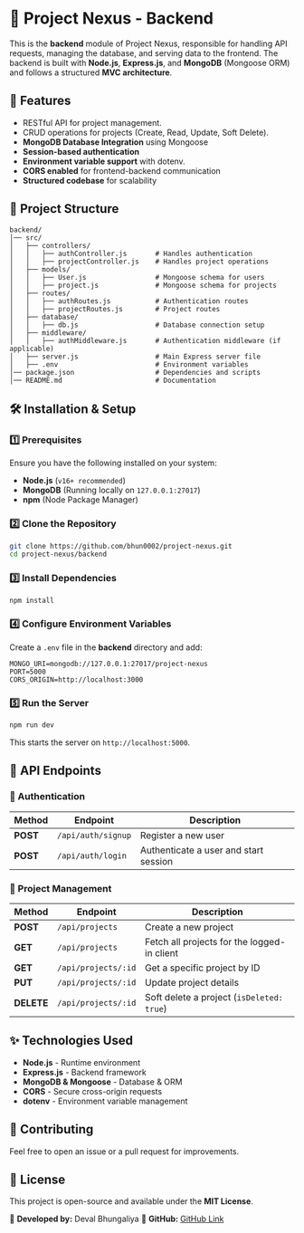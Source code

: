 # 📌 Project Nexus - Backend

This is the **backend** module of Project Nexus, responsible for handling API requests, managing the database, and serving data to the frontend. The backend is built with **Node.js**, **Express.js**, and **MongoDB** (Mongoose ORM) and follows a structured **MVC architecture**.

## 🚀 Features
- RESTful API for project management.
- CRUD operations for projects (Create, Read, Update, Soft Delete).
- **MongoDB Database Integration** using Mongoose
- **Session-based authentication**
- **Environment variable support** with dotenv.
- **CORS enabled** for frontend-backend communication
- **Structured codebase** for scalability 

## 📁 Project Structure
```
backend/
│── src/
│   ├── controllers/
│   │   ├── authController.js       # Handles authentication
│   │   ├── projectController.js    # Handles project operations
│   ├── models/
│   │   ├── User.js                 # Mongoose schema for users
│   │   ├── project.js              # Mongoose schema for projects
│   ├── routes/
│   │   ├── authRoutes.js           # Authentication routes
│   │   ├── projectRoutes.js        # Project routes
│   ├── database/
│   │   ├── db.js                   # Database connection setup
│   ├── middleware/
│   │   ├── authMiddleware.js       # Authentication middleware (if applicable)
│   ├── server.js                   # Main Express server file
│   ├── .env                        # Environment variables
│── package.json                    # Dependencies and scripts
│── README.md                       # Documentation
```


## 🛠️ Installation & Setup

### 1️⃣ Prerequisites
Ensure you have the following installed on your system:
- **Node.js** (`v16+ recommended`)
- **MongoDB** (Running locally on `127.0.0.1:27017`)
- **npm** (Node Package Manager)

### 2️⃣ Clone the Repository
```bash
git clone https://github.com/bhun0002/project-nexus.git
cd project-nexus/backend
```

### 3️⃣ Install Dependencies
```bash
npm install
```

### 4️⃣ Configure Environment Variables
Create a `.env` file in the **backend** directory and add:
```
MONGO_URI=mongodb://127.0.0.1:27017/project-nexus
PORT=5000
CORS_ORIGIN=http://localhost:3000
```

### 5️⃣ Run the Server
```bash
npm run dev
```
This starts the server on `http://localhost:5000`.

## 📌 API Endpoints

### 🔹 Authentication
| Method | Endpoint | Description |
|--------|---------|-------------|
| **POST** | `/api/auth/signup` | Register a new user |
| **POST** | `/api/auth/login` | Authenticate a user and start session |

### 🔹 Project Management
| Method | Endpoint | Description |
|--------|---------|-------------|
| **POST** | `/api/projects` | Create a new project |
| **GET** | `/api/projects` | Fetch all projects for the logged-in client |
| **GET** | `/api/projects/:id` | Get a specific project by ID |
| **PUT** | `/api/projects/:id` | Update project details |
| **DELETE** | `/api/projects/:id` | Soft delete a project (`isDeleted: true`) |

## ✨ Technologies Used
- **Node.js** - Runtime environment
- **Express.js** - Backend framework
- **MongoDB & Mongoose** - Database & ORM
- **CORS** - Secure cross-origin requests
- **dotenv** - Environment variable management

## 🚀 Contributing
Feel free to open an issue or a pull request for improvements.

## 📜 License
This project is open-source and available under the **MIT License**.

📌 **Developed by:** Deval Bhungaliya 
🔗 **GitHub:** [GitHub Link](https://github.com/bhun0002/project-nexus)
